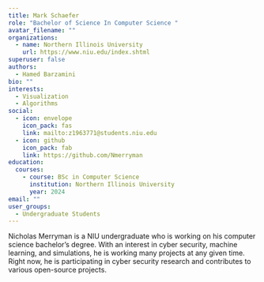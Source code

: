 ```yaml
---
title: Mark Schaefer
role: "Bachelor of Science In Computer Science "
avatar_filename: ""
organizations:
  - name: Northern Illinois University
    url: https://www.niu.edu/index.shtml
superuser: false
authors:
  - Hamed Barzamini
bio: ""
interests:
  - Visualization
  - Algorithms
social:
  - icon: envelope
    icon_pack: fas
    link: mailto:z1963771@students.niu.edu
  - icon: github
    icon_pack: fab
    link: https://github.com/Nmerryman
education:
  courses:
    - course: BSc in Computer Science
      institution: Northern Illinois University
      year: 2024
email: ""
user_groups:
  - Undergraduate Students
---
```

Nicholas Merryman is a NIU undergraduate who is working on his computer science bachelor’s degree. With an interest in cyber security, machine learning, and simulations, he is working many projects at any given time. Right now, he is participating in cyber security research and contributes to various open-source projects.
